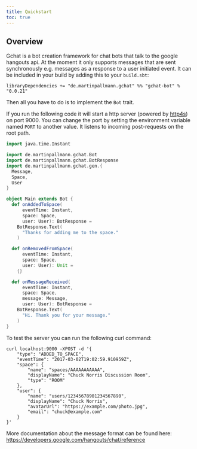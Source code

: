 ```yaml
---
title: Quickstart
toc: true
---
```


## Overview

Gchat is a bot creation framework for chat bots that talk to the google hangouts api.
At the moment it only supports messages that are sent synchronously e.g. 
messages as a response to a user initiated event.
It can be included in your build by adding this to your `build.sbt`:

```
libraryDependencies += "de.martinpallmann.gchat" %% "gchat-bot" % "0.0.21"
```

Then all you have to do is to implement the `Bot` trait.

If you run the following code it will start a http server (powered by [http4s](https://http4s.org)) on port 9000.
You can change the port by setting the environment variable named `PORT` to another value.
It listens to incoming post-requests on the root path.

```scala
import java.time.Instant

import de.martinpallmann.gchat.Bot
import de.martinpallmann.gchat.BotResponse
import de.martinpallmann.gchat.gen.{
  Message, 
  Space, 
  User
}

object Main extends Bot {
  def onAddedToSpace(
      eventTime: Instant,
      space: Space,
      user: User): BotResponse = 
    BotResponse.Text(
      "Thanks for adding me to the space."
    )

  def onRemovedFromSpace(
      eventTime: Instant, 
      space: Space, 
      user: User): Unit =
    {}

  def onMessageReceived(
      eventTime: Instant,
      space: Space,
      message: Message,
      user: User): BotResponse =
    BotResponse.Text(
      "Hi. Thank you for your message."
    )
}
```

To test the server you can run the following curl command:

```
curl localhost:9000 -XPOST -d '{
    "type": "ADDED_TO_SPACE",
    "eventTime": "2017-03-02T19:02:59.910959Z",
    "space": {
        "name": "spaces/AAAAAAAAAAA",
        "displayName": "Chuck Norris Discussion Room",
        "type": "ROOM"
    },
    "user": {
        "name": "users/12345678901234567890",
        "displayName": "Chuck Norris",
        "avatarUrl": "https://example.com/photo.jpg",
        "email": "chuck@example.com"
    }
}'
```

More documentation about the message format can be found here: 
https://developers.google.com/hangouts/chat/reference
